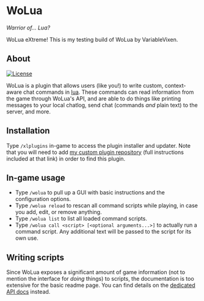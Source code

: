 # WoLua
_Warrior of... Lua?_

WoLua eXtreme!
This is my testing build of WoLua by VariableVixen.

## About
[![License](https://img.shields.io/github/license/VariableVixen/WoLua?logo=github&color=informational&cacheSeconds=86400)](https://github.com/VariableVixen/WoLua/blob/master/LICENSE)

WoLua is a plugin that allows users (like you!) to write custom, context-aware chat commands in [lua](https://www.lua.org/). These commands can read information from the game through WoLua's API, and are able to do things like printing messages to your local chatlog, send chat (commands _and_ plain text) to the server, and more.

## Installation
Type `/xlplugins` in-game to access the plugin installer and updater. Note that you will need to add [my custom plugin repository](https://raw.githubusercontent.com/NicciX/Repos/main/repo.json) (full instructions included at that link) in order to find this plugin.

## In-game usage
- Type `/wolua` to pull up a GUI with basic instructions and the configuration options.
- Type `/wolua reload` to rescan all command scripts while playing, in case you add, edit, or remove anything.
- Type `/wolua list` to list all loaded command scripts.
- Type `/wolua call <script> [<optional arguments...>]` to actually run a command script. Any additional text will be passed to the script for its own use.

## Writing scripts
Since WoLua exposes a significant amount of game information (not to mention the interface for _doing_ things) to scripts, the documentation is too extensive for the basic readme page. You can find details on the [dedicated API docs](https://github.com/VariableVixen/WoLua/tree/master/docs) instead.
